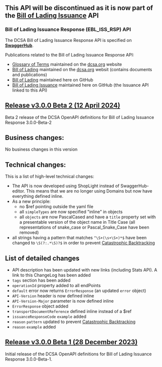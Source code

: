 ## This API will be discontinued as it is now part of the [Bill of Lading Issuance](https://github.com/dcsaorg/DCSA-OpenAPI/edit/master/ebl/v3/issuance) API

### Bill of Lading Issuance Response (EBL_ISS_RSP) API

The DCSA Bill of Lading Issuance Response API is specified on [**SwaggerHub**](https://app.swaggerhub.com/apis/dcsaorg/DCSA_EBL_ISS_RSP).

Publications related to the Bill of Lading Issuance Response API:
- [Glossary of Terms](https://knowledge.dcsa.org/s/glossary) maintained on the [dcsa.org](https://dcsa.org) website
- [Bill of Lading](https://dcsa.org/standards/ebill-of-lading/) maintained on the [dcsa.org](https://dcsa.org) websit (contains documents and publications)
- [Bill of Lading](./../) maintained here on GitHub
- [Bill of Lading Issuance](./../issuance/) maintained here on GitHub (the Issuance API linked to this API)

<a name="v300B2"></a>[Release v3.0.0 Beta 2 (12 April 2024)](https://app.swaggerhub.com/apis-docs/dcsaorg/DCSA_EBL_ISS_RSP/3.0.0-Beta-2)
---
Beta 2 release of the DCSA OpenAPI definitions for Bill of Lading Issuance Response 3.0.0-Beta-2
## Business changes:
No business changes in this version
## Technical changes:
This is a list of high-level technical changes:
- The API is now developed using ShopLight instead of SwaggerHub-editor. This means that we are no longer using Domains but now have everything defined inline.
- As a new principle:
  - no $ref pointing outside the yaml file
  - all `simpleTypes` are now specified "inline" in objects
  - all `objects` are now PascalCased and have a `title` property set with a presentable version of the object name in Title Case (all representations of snake_case or Pascal_Snake_Case have been removed)
- all strings having a pattern that matches `^\S+(\s+\S+)*$` have been changed to `\S(?:.*\S)?$` in order to prevent [Catastrophic Backtracking](https://www.regular-expressions.info/catastrophic.html)
## List of detailed changes
- API description has been updated with new links (including Stats API). A link to this ChangeLog has been added
- `tags` section has been added
- `operationId` property added to all endPoints
- `default` error now returns `ErrorResponse` (an updated `error` object)
- `API-Version` header is now defined inline
- `API-Version-Major` parameter is now defined inline
- `ErrorResponse` object added
- `transportDocumentReference` defined inline instead of a $ref
- `issuanceResponseCode` `example` added
- `reason` `pattern` updated to prevent [Catastrophic Backtracking](https://www.regular-expressions.info/catastrophic.html)
- `reason` `example` added

<a name="v300B1"></a>[Release v3.0.0 Beta 1 (28 December 2023)](https://app.swaggerhub.com/apis-docs/dcsaorg/DCSA_EBL_ISS_RSP/3.0.0-Beta-1)
---
Initial release of the DCSA OpenAPI definitions for Bill of Lading Issuance Response 3.0.0-Beta-1.

